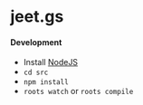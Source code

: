 # jeet.gs

#### Development
- Install [NodeJS](http://nodejs.org)
- `cd src`
- `npm install`
- `roots watch` or `roots compile`
